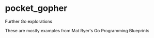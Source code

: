 # pocket_gopher

Further Go explorations

These are mostly examples from Mat Ryer's Go Programming Blueprints
